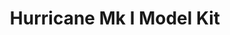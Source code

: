 ---
layout: product
title: "Hurricane Mk I Model Kit"
price: "1900" 
desc: "Plastična maketa"
img_path: "/assets/img/AH70020.webp"
brand: "Arma Hobby"
available: true
special_offer: false
new: true
soon: false
cat: "010000"
subcat: "014200"
subsubcat: "00"
sifra: "AH70020"
popular: false
---
